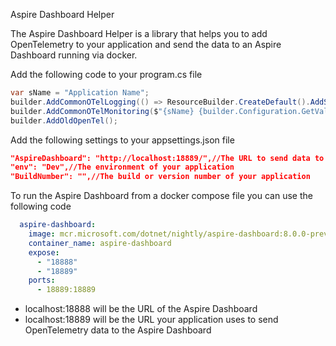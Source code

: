 Aspire Dashboard Helper

The Aspire Dashboard Helper is a library that helps you to add OpenTelemetry to your application and send the data to an Aspire Dashboard running via docker.

Add the following code to your program.cs file

```csharp
var sName = "Application Name";
builder.AddCommonOTelLogging(() => ResourceBuilder.CreateDefault().AddService($"{sName} {builder.Configuration.GetValue<string>("env")}"));
builder.AddCommonOTelMonitoring($"{sName} {builder.Configuration.GetValue<string>("env")}", builder.Configuration.GetValue<string>("BuildNumber"), sName);
builder.AddOldOpenTel();
```

Add the following settings to your appsettings.json file

```json 
"AspireDashboard": "http://localhost:18889/",//The URL to send data to the Aspire Dashboard
"env": "Dev",//The environment of your application
"BuildNumber": "",//The build or version number of your application
```

To run the Aspire Dashboard from a docker compose file you can use the following code

```yaml
  aspire-dashboard:
    image: mcr.microsoft.com/dotnet/nightly/aspire-dashboard:8.0.0-preview.5
    container_name: aspire-dashboard
    expose:
      - "18888"
      - "18889"
    ports:
      - 18889:18889
```

- localhost:18888 will be the URL of the Aspire Dashboard
- localhost:18889 will be the URL your application uses to send OpenTelemetry data to the Aspire Dashboard
